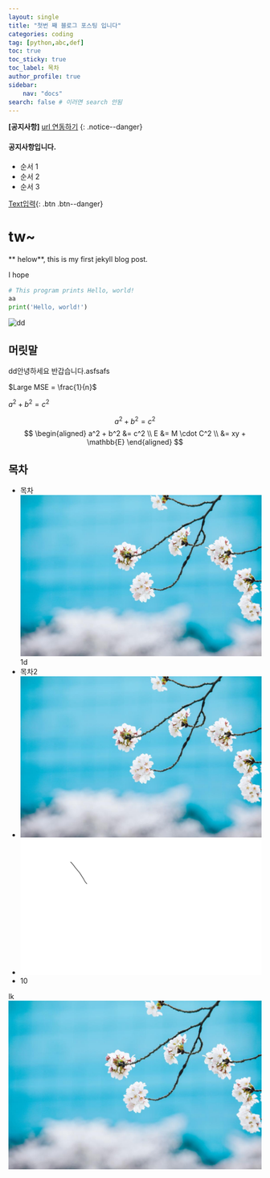 ```yaml
---
layout: single
title: "첫번 째 블로그 포스팅 입니다"
categories: coding
tag: [python,abc,def]
toc: true
toc_sticky: true
toc_label: 목차
author_profile: true
sidebar: 
    nav: "docs"
search: false # 이러면 search 안됨
---
```


**[공지사항]** [url 연동하기](https://corecodet.github.io/)
{: .notice--danger}

<div class="notice--success">
<h4>공지사항입니다.</h4>
<ul>
    <li> 순서 1 </li>
    <li> 순서 2 </li>
    <li> 순서 3 </li>
</ul>
</div>

[Text입력](https://google.com){: .btn .btn--danger}


# tw~

** helow**, this is my first jekyll blog post.

I hope

```python
# This program prints Hello, world!
aa
print('Hello, world!')
```



![dd]({{site.url}}/images/2023-09-26-first/dd.png)


## 머릿말

dd안녕하세요 반갑습니다.asfsafs

$Large MSE = \frac{1}{n}$ 

$a^2 + b^2 = c^2$

$$ a^2 + b^2 = c^2 $$
$$
\begin{aligned} 
a^2 + b^2 &= c^2 \\ 
E &= M \cdot C^2 \\ 
&= xy + \mathbb{E} 
\end{aligned}
$$


## 목차

- 목차![ssimg](../images/2023-09-26-first/wrtFileImageView.jpg)1d
- 목차2
- ![wrtFileImageView-1726296175648-4](../images/2023-09-26-first/wrtFileImageView-1726296175648-4.jpg)
- ![ssimg](../images/2023-09-26-first/ssimg.png)
- 10



lk![wrtFileImageView](../images/2023-09-26-first/wrtFileImageView-1726299285005-13.jpg)

